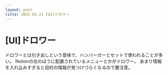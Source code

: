 ```yaml
---
layout: post
title: 2025-01-21 [UI]ドロワー
---
```


# [UI]ドロワー

ドロワーとは引き出しという意味で、ハンバーガーとセットで使われることが多い。
Notionの左のほうに配置されているメニューとかがドロワー。
あまり情報を入れ込みすぎると目的の情報が見つけづらくなるので要注意。